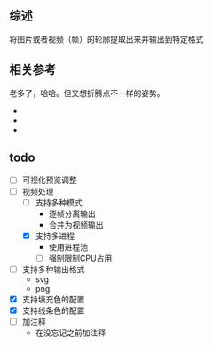## 综述

将图片或者视频（帧）的轮廓提取出来并输出到特定格式

## 相关参考

老多了，哈哈。但又想折腾点不一样的姿势。
* []()
* []()
* []()

## todo

- [ ] 可视化预览调整
- [ ] 视频处理
    - [ ] 支持多种模式
        * 逐帧分离输出
        * 合并为视频输出
    - [x] 支持多进程
        * 使用进程池
        - [ ] 强制限制CPU占用
- [ ] 支持多种输出格式
    * svg
    * png
- [x] 支持填充色的配置
- [x] 支持线条色的配置
- [ ] 加注释
    * 在没忘记之前加注释